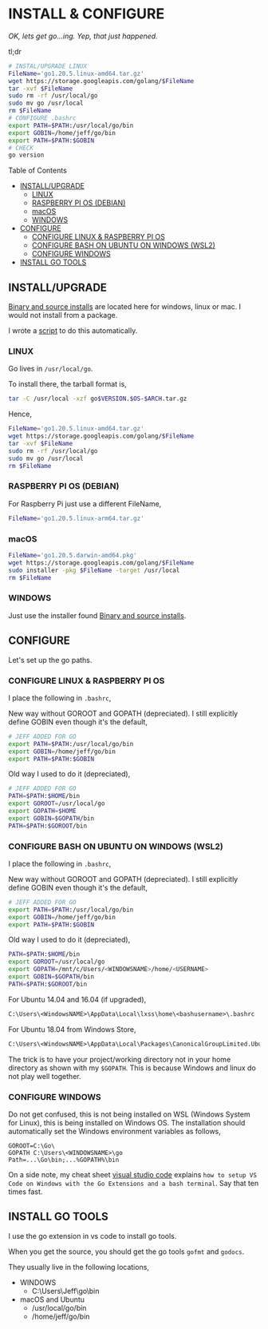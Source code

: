 # INSTALL & CONFIGURE

_OK, lets get go...ing.  Yep, that just happened._

tl;dr

```bash
# INSTAL/UPGRADE LINUX
FileName='go1.20.5.linux-amd64.tar.gz'
wget https://storage.googleapis.com/golang/$FileName
tar -xvf $FileName
sudo rm -rf /usr/local/go
sudo mv go /usr/local
rm $FileName
# CONFIGURE .bashrc
export PATH=$PATH:/usr/local/go/bin
export GOBIN=/home/jeff/go/bin
export PATH=$PATH:$GOBIN
# CHECK
go version
```

Table of Contents

* [INSTALL/UPGRADE](https://github.com/JeffDeCola/my-cheat-sheets/blob/master/software/development/languages/go-cheat-sheet/install-and-configure.md#installupgrade)
  * [LINUX](https://github.com/JeffDeCola/my-cheat-sheets/blob/master/software/development/languages/go-cheat-sheet/install-and-configure.md#linux)
  * [RASPBERRY PI OS (DEBIAN)](https://github.com/JeffDeCola/my-cheat-sheets/blob/master/software/development/languages/go-cheat-sheet/install-and-configure.md#raspberry-pi-os-debian)
  * [macOS](https://github.com/JeffDeCola/my-cheat-sheets/blob/master/software/development/languages/go-cheat-sheet/install-and-configure.md#macos)
  * [WINDOWS](https://github.com/JeffDeCola/my-cheat-sheets/blob/master/software/development/languages/go-cheat-sheet/install-and-configure.md#windows)
* [CONFIGURE](https://github.com/JeffDeCola/my-cheat-sheets/blob/master/software/development/languages/go-cheat-sheet/install-and-configure.md#configure)
  * [CONFIGURE LINUX & RASPBERRY PI OS](https://github.com/JeffDeCola/my-cheat-sheets/blob/master/software/development/languages/go-cheat-sheet/install-and-configure.md#configure-linux--raspberry-pi-os)
  * [CONFIGURE BASH ON UBUNTU ON WINDOWS (WSL2)](https://github.com/JeffDeCola/my-cheat-sheets/blob/master/software/development/languages/go-cheat-sheet/install-and-configure.md#configure-bash-on-ubuntu-on-windows-wsl2)
  * [CONFIGURE WINDOWS](https://github.com/JeffDeCola/my-cheat-sheets/blob/master/software/development/languages/go-cheat-sheet/install-and-configure.md#configure-windows)
* [INSTALL GO TOOLS](https://github.com/JeffDeCola/my-cheat-sheets/blob/master/software/development/languages/go-cheat-sheet/install-and-configure.md#install-go-tools)

## INSTALL/UPGRADE

[Binary and source installs](https://golang.org/doc/install) are
located here for windows, linux or mac. I would not install from a package.

I wrote a
[script](https://github.com/JeffDeCola/my-linux-shell-scripts/tree/master/software/go-install-new-version)
to do this automatically.

### LINUX

Go lives in `/usr/local/go`.

To install there, the tarball format is,

```bash
tar -C /usr/local -xzf go$VERSION.$OS-$ARCH.tar.gz
```

Hence,

```bash
FileName='go1.20.5.linux-amd64.tar.gz'
wget https://storage.googleapis.com/golang/$FileName
tar -xvf $FileName
sudo rm -rf /usr/local/go
sudo mv go /usr/local
rm $FileName
```

### RASPBERRY PI OS (DEBIAN)

For Raspberry Pi just use a different FileName,

```bash
FileName='go1.20.5.linux-arm64.tar.gz'
```

### macOS

```bash
FileName='go1.20.5.darwin-amd64.pkg'
wget https://storage.googleapis.com/golang/$FileName
sudo installer -pkg $FileName -target /usr/local
rm $FileName
```

### WINDOWS

Just use the installer found
[Binary and source installs](https://golang.org/doc/install).

## CONFIGURE

Let's set up the go paths.

### CONFIGURE LINUX & RASPBERRY PI OS

I place the following in `.bashrc`,

New way without GOROOT and GOPATH (depreciated).
I still explicitly define GOBIN even though it's the default,

```bash
# JEFF ADDED FOR GO
export PATH=$PATH:/usr/local/go/bin
export GOBIN=/home/jeff/go/bin
export PATH=$PATH:$GOBIN
```

Old way I used to do it (depreciated),

```bash
# JEFF ADDED FOR GO
PATH=$PATH:$HOME/bin
export GOROOT=/usr/local/go
export GOPATH=$HOME
export GOBIN=$GOPATH/bin
PATH=$PATH:$GOROOT/bin
```

### CONFIGURE BASH ON UBUNTU ON WINDOWS (WSL2)

I place the following in `.bashrc`,

New way without GOROOT and GOPATH (depreciated).
I still explicitly define GOBIN even though it's the default,

```bash
# JEFF ADDED FOR GO
export PATH=$PATH:/usr/local/go/bin
export GOBIN=/home/jeff/go/bin
export PATH=$PATH:$GOBIN
```

Old way I used to do it (depreciated),

```bash
PATH=$PATH:$HOME/bin
export GOROOT=/usr/local/go
export GOPATH=/mnt/c/Users/<WINDOWSNAME>/home/<USERNAME>
export GOBIN=$GOPATH/bin
PATH=$PATH:$GOROOT/bin
```

For Ubuntu 14.04 and 16.04 (if upgraded),

```txt
C:\Users\<WindowsNAME>\AppData\Local\lxss\home\<bashusername>\.bashrc
```

For Ubuntu 18.04 from Windows Store,

```txt
C:\Users\<WindowsNAME>\AppData\Local\Packages\CanonicalGroupLimited.UbuntuonWindows_79rhkp1fndgsc\LocalState\rootfs\home\<bashusername>\.bashrc
```

The trick is to have your project/working directory
not in your home directory as shown with my `$GOPATH`.
This is because Windows and linux do not play well together.

### CONFIGURE WINDOWS

Do not get confused, this is not being installed on WSL (Windows System for Linux),
this is being installed on Windows OS. The installation should automatically
set the Windows environment variables as follows,

```text
GOROOT=C:\Go\
GOPATH C:\Users\<WINDOWSNAME>\go
Path=...\Go\bin;...%GOPATH%\bin
```

On a side note, my cheat sheet
[visual studio code](https://github.com/JeffDeCola/my-cheat-sheets/tree/master/software/development/development-environments/visual-studio-code-cheat-sheet)
explains `how to setup VS Code on Windows with the Go Extensions
and a bash terminal`.  Say that ten times fast.

## INSTALL GO TOOLS

I use the go extension in vs code to install go tools.

When you get the source, you should get the go tools
`gofmt` and `godocs`.

They usually live in the following locations,

* WINDOWS
  * C:\Users\Jeff\go\bin
* macOS and Ubuntu
  * /usr/local/go/bin
  * /home/jeff/go/bin
